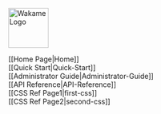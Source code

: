 <span class="float-right"><img src="/axsh/wakame-vdc/wiki/images/wakame-logo.png" alt="Wakame Logo" width="80" height="80"></span>
  
[[Home Page|Home]]   
[[Quick Start|Quick-Start]]   
[[Administrator Guide|Administrator-Guide]]   
[[API Reference|API-Reference]]   
[[CSS Ref Page1|first-css]]   
[[CSS Ref Page2|second-css]]   
